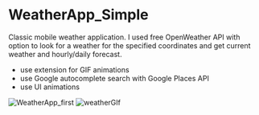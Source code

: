 # WeatherApp_Simple
Classic mobile weather application. I used free OpenWeather API with option to look for a weather for the specified coordinates and get current weather and hourly/daily forecast.

 - use extension for GIF animations
 - use Google autocomplete search with Google Places API
 - use UI animations
 
![WeatherApp_first](https://user-images.githubusercontent.com/61435691/105550797-1e069e00-5d02-11eb-9a5b-6d85d3b58281.png)
![weatherGIf](https://user-images.githubusercontent.com/61435691/106387274-56306f80-63d9-11eb-8db5-5bd8770eb4b5.gif)
